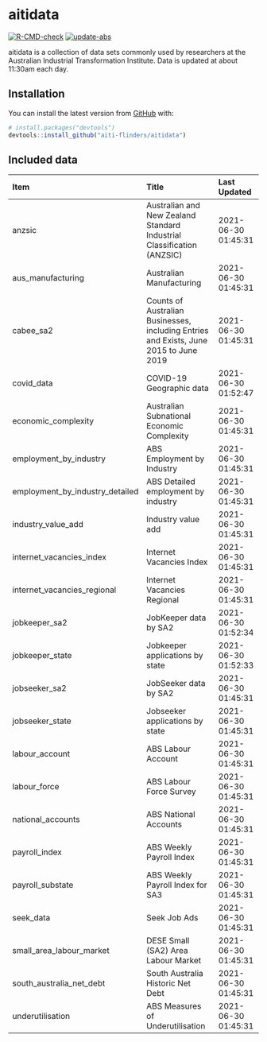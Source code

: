 
<!-- README.md is generated from README.Rmd. Please edit that file -->

# aitidata

<!-- badges: start -->

[![R-CMD-check](https://github.com/aiti-flinders/aitidata/actions/workflows/R-CMD-check.yaml/badge.svg)](https://github.com/aiti-flinders/aitidata/actions/workflows/R-CMD-check.yaml)
[![update-abs](https://github.com/aiti-flinders/aitidata/workflows/update-abs/badge.svg)](https://github.com/aiti-flinders/aitidata/actions)
<!-- badges: end -->

aitidata is a collection of data sets commonly used by researchers at
the Australian Industrial Transformation Institute. Data is updated at
about 11:30am each day.

## Installation

You can install the latest version from [GitHub](https://github.com/)
with:

``` r
# install.packages("devtools")
devtools::install_github("aiti-flinders/aitidata")
```

## Included data

| Item                               | Title                                                                                 | Last Updated        |
| :--------------------------------- | :------------------------------------------------------------------------------------ | :------------------ |
| anzsic                             | Australian and New Zealand Standard Industrial Classification (ANZSIC)                | 2021-06-30 01:45:31 |
| aus\_manufacturing                 | Australian Manufacturing                                                              | 2021-06-30 01:45:31 |
| cabee\_sa2                         | Counts of Australian Businesses, including Entries and Exists, June 2015 to June 2019 | 2021-06-30 01:45:31 |
| covid\_data                        | COVID-19 Geographic data                                                              | 2021-06-30 01:52:47 |
| economic\_complexity               | Australian Subnational Economic Complexity                                            | 2021-06-30 01:45:31 |
| employment\_by\_industry           | ABS Employment by Industry                                                            | 2021-06-30 01:45:31 |
| employment\_by\_industry\_detailed | ABS Detailed employment by industry                                                   | 2021-06-30 01:45:31 |
| industry\_value\_add               | Industry value add                                                                    | 2021-06-30 01:45:31 |
| internet\_vacancies\_index         | Internet Vacancies Index                                                              | 2021-06-30 01:45:31 |
| internet\_vacancies\_regional      | Internet Vacancies Regional                                                           | 2021-06-30 01:45:31 |
| jobkeeper\_sa2                     | JobKeeper data by SA2                                                                 | 2021-06-30 01:52:34 |
| jobkeeper\_state                   | Jobkeeper applications by state                                                       | 2021-06-30 01:52:33 |
| jobseeker\_sa2                     | JobSeeker data by SA2                                                                 | 2021-06-30 01:45:31 |
| jobseeker\_state                   | Jobseeker applications by state                                                       | 2021-06-30 01:45:31 |
| labour\_account                    | ABS Labour Account                                                                    | 2021-06-30 01:45:31 |
| labour\_force                      | ABS Labour Force Survey                                                               | 2021-06-30 01:45:31 |
| national\_accounts                 | ABS National Accounts                                                                 | 2021-06-30 01:45:31 |
| payroll\_index                     | ABS Weekly Payroll Index                                                              | 2021-06-30 01:45:31 |
| payroll\_substate                  | ABS Weekly Payroll Index for SA3                                                      | 2021-06-30 01:45:31 |
| seek\_data                         | Seek Job Ads                                                                          | 2021-06-30 01:45:31 |
| small\_area\_labour\_market        | DESE Small (SA2) Area Labour Market                                                   | 2021-06-30 01:45:31 |
| south\_australia\_net\_debt        | South Australia Historic Net Debt                                                     | 2021-06-30 01:45:31 |
| underutilisation                   | ABS Measures of Underutilisation                                                      | 2021-06-30 01:45:31 |

